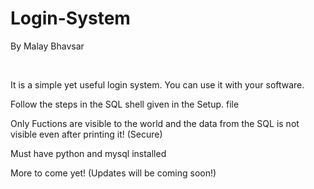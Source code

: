 # Login-System
<p>By Malay Bhavsar</p>
<br />
<p>It is a simple yet useful login system. You can use it with your software.</p>
<p>Follow the steps in the SQL shell given in the Setup. file</p>
<p>Only Fuctions are visible to the world and the data from the SQL is not visible even after printing it! (Secure)</p>
<p>Must have python and mysql installed</p>
<p>More to come yet! (Updates will be coming soon!)</p>
